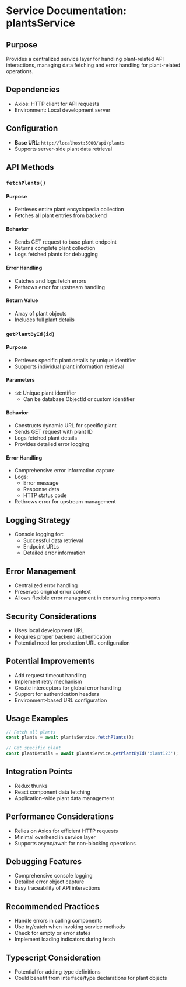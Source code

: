 # Service Documentation: plantsService

## Purpose
Provides a centralized service layer for handling plant-related API interactions, managing data fetching and error handling for plant-related operations.

## Dependencies
- Axios: HTTP client for API requests
- Environment: Local development server

## Configuration
- **Base URL**: `http://localhost:5000/api/plants`
- Supports server-side plant data retrieval

## API Methods

### `fetchPlants()`
#### Purpose
- Retrieves entire plant encyclopedia collection
- Fetches all plant entries from backend

#### Behavior
- Sends GET request to base plant endpoint
- Returns complete plant collection
- Logs fetched plants for debugging

#### Error Handling
- Catches and logs fetch errors
- Rethrows error for upstream handling

#### Return Value
- Array of plant objects
- Includes full plant details

### `getPlantById(id)`
#### Purpose
- Retrieves specific plant details by unique identifier
- Supports individual plant information retrieval

#### Parameters
- `id`: Unique plant identifier
  - Can be database ObjectId or custom identifier

#### Behavior
- Constructs dynamic URL for specific plant
- Sends GET request with plant ID
- Logs fetched plant details
- Provides detailed error logging

#### Error Handling
- Comprehensive error information capture
- Logs:
  - Error message
  - Response data
  - HTTP status code
- Rethrows error for upstream management

## Logging Strategy
- Console logging for:
  - Successful data retrieval
  - Endpoint URLs
  - Detailed error information

## Error Management
- Centralized error handling
- Preserves original error context
- Allows flexible error management in consuming components

## Security Considerations
- Uses local development URL
- Requires proper backend authentication
- Potential need for production URL configuration

## Potential Improvements
- Add request timeout handling
- Implement retry mechanism
- Create interceptors for global error handling
- Support for authentication headers
- Environment-based URL configuration

## Usage Examples
```javascript
// Fetch all plants
const plants = await plantsService.fetchPlants();

// Get specific plant
const plantDetails = await plantsService.getPlantById('plant123');
```

## Integration Points
- Redux thunks
- React component data fetching
- Application-wide plant data management

## Performance Considerations
- Relies on Axios for efficient HTTP requests
- Minimal overhead in service layer
- Supports async/await for non-blocking operations

## Debugging Features
- Comprehensive console logging
- Detailed error object capture
- Easy traceability of API interactions

## Recommended Practices
- Handle errors in calling components
- Use try/catch when invoking service methods
- Check for empty or error states
- Implement loading indicators during fetch

## Typescript Consideration
- Potential for adding type definitions
- Could benefit from interface/type declarations for plant objects